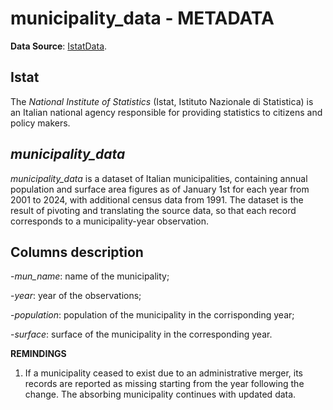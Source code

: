 # municipality_data - METADATA
**Data Source**: [IstatData](https://aster.istat.it/#/it/atlante_comuni/categories/CARTA_IDENTITA_COM/IT1,DF_CARTA_IDENTITA,1.0).

## Istat
The *National Institute of Statistics* (Istat, Istituto Nazionale di Statistica) is an Italian national agency responsible for providing statistics to citizens and policy makers.

## *municipality_data*
*municipality_data* is a dataset of Italian municipalities, containing annual population and surface area figures as of January 1st for each year from 2001 to 2024, with additional census data from 1991. The dataset is the result of pivoting and translating the source data, so that each record corresponds to a municipality-year observation.

## Columns description

-*mun_name*: name of the municipality;

-*year*: year of the observations;

-*population*: population of the municipality in the corrisponding year;

-*surface*: surface of the municipality in the corresponding year.

**REMINDINGS**
1. If a municipality ceased to exist due to an administrative merger, its records are reported as missing starting from the year following the change. The absorbing municipality continues with updated data.
